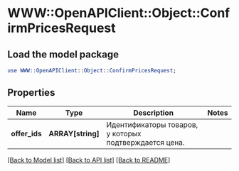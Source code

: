 # WWW::OpenAPIClient::Object::ConfirmPricesRequest

## Load the model package
```perl
use WWW::OpenAPIClient::Object::ConfirmPricesRequest;
```

## Properties
Name | Type | Description | Notes
------------ | ------------- | ------------- | -------------
**offer_ids** | **ARRAY[string]** | Идентификаторы товаров, у которых подтверждается цена. | 

[[Back to Model list]](../README.md#documentation-for-models) [[Back to API list]](../README.md#documentation-for-api-endpoints) [[Back to README]](../README.md)


